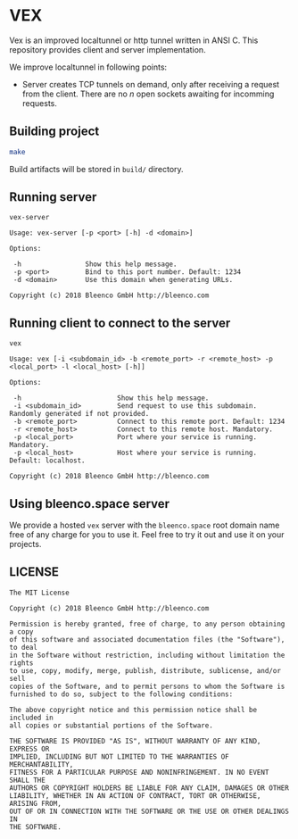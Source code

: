 # VEX

Vex is an improved localtunnel or http tunnel written in ANSI C. This repository provides client and server implementation.

We improve localtunnel in following points:
* Server creates TCP tunnels on demand, only after receiving a request from the client. There are no *n* open sockets awaiting for incomming requests.

## Building project

```sh
make
```

Build artifacts will be stored in `build/` directory.

## Running server

```
vex-server

Usage: vex-server [-p <port> [-h] -d <domain>]

Options:

 -h                Show this help message.
 -p <port>         Bind to this port number. Default: 1234
 -d <domain>       Use this domain when generating URLs.

Copyright (c) 2018 Bleenco GmbH http://bleenco.com
```

## Running client to connect to the server

```
vex

Usage: vex [-i <subdomain_id> -b <remote_port> -r <remote_host> -p <local_port> -l <local_host> [-h]]

Options:

 -h                        Show this help message.
 -i <subdomain_id>         Send request to use this subdomain. Randomly generated if not provided.
 -b <remote_port>          Connect to this remote port. Default: 1234
 -r <remote_host>          Connect to this remote host. Mandatory.
 -p <local_port>           Port where your service is running. Mandatory.
 -p <local_host>           Host where your service is running. Default: localhost.

Copyright (c) 2018 Bleenco GmbH http://bleenco.com
```

## Using bleenco.space server

We provide a hosted `vex` server with the `bleenco.space` root domain name free of any charge for you to use it. Feel free to try it out and use it on your projects.

## LICENSE

```
The MIT License

Copyright (c) 2018 Bleenco GmbH http://bleenco.com

Permission is hereby granted, free of charge, to any person obtaining a copy
of this software and associated documentation files (the "Software"), to deal
in the Software without restriction, including without limitation the rights
to use, copy, modify, merge, publish, distribute, sublicense, and/or sell
copies of the Software, and to permit persons to whom the Software is
furnished to do so, subject to the following conditions:

The above copyright notice and this permission notice shall be included in
all copies or substantial portions of the Software.

THE SOFTWARE IS PROVIDED "AS IS", WITHOUT WARRANTY OF ANY KIND, EXPRESS OR
IMPLIED, INCLUDING BUT NOT LIMITED TO THE WARRANTIES OF MERCHANTABILITY,
FITNESS FOR A PARTICULAR PURPOSE AND NONINFRINGEMENT. IN NO EVENT SHALL THE
AUTHORS OR COPYRIGHT HOLDERS BE LIABLE FOR ANY CLAIM, DAMAGES OR OTHER
LIABILITY, WHETHER IN AN ACTION OF CONTRACT, TORT OR OTHERWISE, ARISING FROM,
OUT OF OR IN CONNECTION WITH THE SOFTWARE OR THE USE OR OTHER DEALINGS IN
THE SOFTWARE.
```
